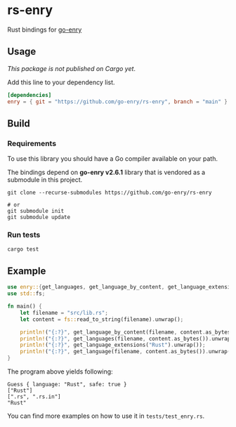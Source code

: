 # rs-enry
Rust bindings for [go-enry](https://github.com/go-enry/go-enry)

## Usage

*This package is not published on Cargo yet*.

Add this line to your dependency list.

```toml
[dependencies]
enry = { git = "https://github.com/go-enry/rs-enry", branch = "main" }
```

## Build

### Requirements

To use this library you should have a Go compiler available on your path.

The bindings depend on **go-enry v2.6.1** library that is vendored as a submodule in this project.

```
git clone --recurse-submodules https://github.com/go-enry/rs-enry

# or
git submodule init
git submodule update
```

### Run tests

```
cargo test
```

## Example

```rust
use enry::{get_languages, get_language_by_content, get_language_extensions, get_language};
use std::fs;

fn main() {
    let filename = "src/lib.rs";
    let content = fs::read_to_string(filename).unwrap();

    println!("{:?}", get_language_by_content(filename, content.as_bytes()).unwrap());
    println!("{:?}", get_languages(filename, content.as_bytes()).unwrap());
    println!("{:?}", get_language_extensions("Rust").unwrap());
    println!("{:?}", get_language(filename, content.as_bytes()).unwrap());
}
```

The program above yields following:

```text
Guess { language: "Rust", safe: true }
["Rust"]
[".rs", ".rs.in"]
"Rust"
```

You can find more examples on how to use it in `tests/test_enry.rs`.
